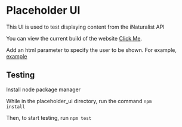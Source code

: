 # Placeholder UI

This UI is used to test displaying content from the iNaturalist API

You can view the current build of the website [Click Me](https://raw.githack.com/omarm12/Natures_RPG/placeholder-ui/placeholder_ui/build/index.html).

Add an html parameter to specify the user to be shown. 
For example, [example](https://raw.githack.com/omarm12/Natures_RPG/placeholder-ui/placeholder_ui/build/index.html?username=kai_vilbig)


## Testing

Install node package manager

While in the placeholder_ui directory, run the command <code>npm install</code>

Then, to start testing, run <code>npm test</code>
